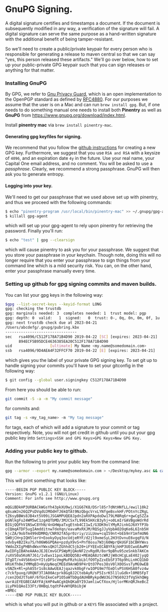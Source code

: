 <!---
 Licensed to the Apache Software Foundation (ASF) under one or more
 contributor license agreements.  See the NOTICE file distributed with
 this work for additional information regarding copyright ownership.
 The ASF licenses this file to You under the Apache License, Version 2.0
 (the "License"); you may not use this file except in compliance with
 the License.  You may obtain a copy of the License at

      http://www.apache.org/licenses/LICENSE-2.0

 Unless required by applicable law or agreed to in writing, software
 distributed under the License is distributed on an "AS IS" BASIS,
 WITHOUT WARRANTIES OR CONDITIONS OF ANY KIND, either express or implied.
 See the License for the specific language governing permissions and
 limitations under the License.
-->


GnuPG Signing.
==============

A digital signature certifies and timestamps a document. If the document is subsequently modified in any 
way, a verification of the signature will fail. A digital signature can serve the same purpose as a 
hand-written signature with the additional benefit of being tamper-resistant.

So we'll need to create a public/private keypair for every person who is responsible for generating a release
to maven central so that we can say "yes, this person released these artifacts." We'll go over below, how
to set up your public-private GPG keypair such that you can sign releases or anything for that matter.

### Installing GnuPG

By GPG, we refer to [Gnu Privacy Guard](https://www.gnupg.org/), which is an open implementation
to the OpenPGP standard as defined by [RFC4880](https://www.ietf.org/rfc/rfc4880.txt). For our purposes
we assume that the user is on a Mac and can run `brew install gpg`. But, if one needs to do something manual
one needs to install both __Pinentry__ as well as __GnuPG__ from  https://www.gnupg.org/download/index.html.

Install __pinentry mac__ via `brew install pinentry-mac`. 


#### Generating gpg keyfiles for signing.

We recommend that you follow the [github instructions](https://help.github.com/en/articles/generating-a-new-gpg-key)
for creating a new GPG key. Furthermore, we suggest that you use `RSA and RSA` with a keysize of `4096`, and
an expiration date `4y` in the future. Use your real name, your Capital One email address, and no comment.
You will be asked to use a *passphrase*. Clearly, we recommend a strong passphrase. GnuPG will then ask 
you to generate entropy.

#### Logging into your key.

We'll need to get our passphrase that we used above set up with pinentry, and thus we proceed with the following
commands:

```bash
$ echo "pinentry-program /usr/local/bin/pinentry-mac" >> ~/.gnupg/gpg-agent.conf
$ killall gpg-agent
```

which will set up your gpg-agent to rely upon pinentry for retrieving the password. Finally you'll run:

```bash
$ echo "test" | gpg --clearsign
```

which will cause pinentry to ask you for your passphrase. We suggest that you store your passphrase in your
keychain. Though note, doing this will no longer require that you enter your passphrase to sign things from
your command line which is a mild security risk. You can, on the other hand, enter your passphrase manually 
every time.

### Setting up github for gpg signing commits and maven builds.

You can list your gpg keys in the following way:

```bash
$gpg --list-secret-keys --keyid-format LONG
gpg: checking the trustdb
gpg: marginals needed: 3  completes needed: 1  trust model: pgp
gpg: depth: 0  valid:   1  signed:   0  trust: 0-, 0q, 0n, 0m, 0f, 1u
gpg: next trustdb check due at 2023-04-21
/Users/abcdefg/.gnupg/pubring.kbx
--------------------------------
sec   rsa4096/C512F178A71B4D90 2019-04-22 [SC] [expires: 2023-04-21]
      894ECF5B95DCE4636385EA20C512F178A71B4D90
uid                 [ultimate] My Name <my.name@somedomain.com>
ssb   rsa4096/9D4AEA4F32FFCF70 2019-04-22 [E] [expires: 2023-04-21]
```

which gives you the label of your private GPG signing key. To set git up to handle signing your commits
you'll have to set your gitconfig in the following way:

```bash
$ git config --global user.signingkey C512F178A71B4D90
```

From here you should be able to run:

```bash
git commit -S -a -m "My commit message"
```

for commits and:

```bash
git tag -s <my_tag_name> -m "My tag message"
```

for tags, each of which will add a signature to your commit or tag respectively. Note, you will not get credit in github until you put your gpg public
key into `Settings>SSH and GPG Keys>GPG Keys>New GPG Key.`

### Adding your public key to github.

Run the following to print your public key from the command line:

```bash
gpg --armor --export my.name@somedomain.com > ~/Desktop/mykey.asc && cat ~/Desktop/mykey.asc
```

This will print something that looks like:

```
-----BEGIN PGP PUBLIC KEY BLOCK-----
Version: GnuPG v1.2.1 (GNU/Linux)
Comment: For info see http://www.gnupg.org
	
mQGiBDkHP3URBACkWGsYh43pkXU9wj/X1G67K8/DSrl85r7dNtHNfLL/ewil10k2
q8saWJn26QZPsDVqdUJMOdHfJ6kQTAt9NzQbgcVrxLYNfgeBsvkHF/POtnYcZRgL
tZ6syBBWs8JB4xt5V09iJSGAMPUQE8Jpdn2aRXPApdoDw179LM8Rq6r+gwCg5ZZa
pGNlkgFu24WM5wC1zg4QTbMD/3MJCSxfL99Ek5HXcB3yhj+o0LmIrGAVBgoWdrRd
BIGjQQFhV1NSwC8YhN/4nGHWpaTxgEtnb4CI1wI/G3DK9olYMyRJinkGJ6XYfP3b
cCQmqATDF5ugIAmdditnw7deXqn/eavaMxRXJM/RQSgJJyVpbAO2OqKe6L6Inb5H
kjcZA/9obTm499dDMRQ/CNR92fA5pr0zriy/ziLUow+cqI59nt+bEb9nY1mfmUN6
SW0jCH+pIQH5lerV+EookyOyq3ocUdjeRYF/d2jl9xmeSyL2H3tDvnuE6vgqFU/N
sdvby4B2Iku7S/h06W6GPQAe+pzdyX9vS+Pnf8osu7W3j60WprQkUGF1bCBHYWxs
YWdoZXIgPHBhdWxnYWxsQHJlZGhhdC5jb20+iFYEExECABYFAjkHP3UECwoEAwMV
AwIDFgIBAheAAAoJEJECmvGCPSWpMjQAoNF2zvRgdR/8or9pBhu95zeSnkb7AKCm
/uXVS0a5KoN7J61/1vEwx11poLkBDQQ5Bz+MEAQA8ztcWRJjW8cHCgLaE402jyqQ
37gDT/n4VS66nU+YItzDFScVmgMuFRzhibLblfO9TpZzxEbSF3T6p9hLLnHCQ1bD
HRsKfh0eJYMMqB3+HyUpNeqCMEEd9AnWD9P4rQtO7Pes38sV0lX0OSvsTyMG9wEB
vSNZk+Rl+phA55r1s8cAAwUEAJjqazvk0bgFrw1OPG9m7fEeDlvPSV6HSA0fvz4w
c7ckfpuxg/URQNf3TJA00Acprk8Gg8J2CtebAyR/sP5IsrK5l1luGdk+l0M85FpT
/cen2OdJtToAF/6fGnIkeCeP1O5aWTbDgdAUHBRykpdWU3GJ7NS6923fVg5khQWg
uwrAiEYEGBECAAYFAjkHP4wACgkQkQKa8YI9JamliwCfXox/HjlorMKnQRJkeBcZ
iLyPH1QAoI33Ft/0HBqLtqdtP4vWYQRbibjW
=BMEc
-----END PGP PUBLIC KEY BLOCK-----
```

which is what you will put in github or a `KEYS` file associated with a project.